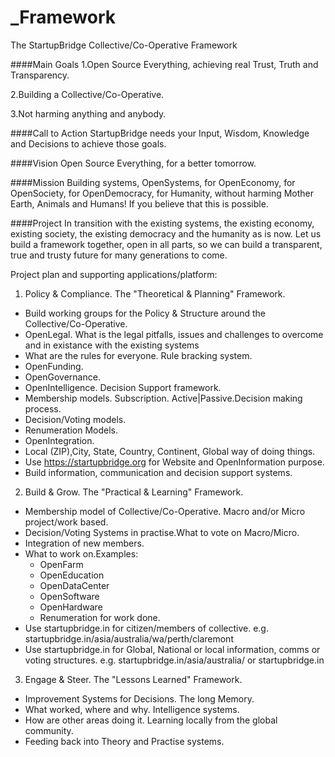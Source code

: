 # _Framework
The StartupBridge Collective/Co-Operative Framework

####Main Goals
1.Open Source Everything, achieving real Trust, Truth and Transparency.

2.Building a Collective/Co-Operative.

3.Not harming anything and anybody.

####Call to Action
StartupBridge needs your Input, Wisdom, Knowledge and Decisions to achieve those goals.

####Vision
Open Source Everything, for a better tomorrow.

####Mission
Building systems, OpenSystems, for OpenEconomy, for OpenSociety, for OpenDemocracy, for Humanity, without harming Mother Earth, Animals and Humans! If you believe that this is possible.

####Project
In transition with the existing systems, the existing economy, existing society, the existing democracy and the humanity as is now. Let us build a framework together, open in all parts, so we can build a transparent, true and trusty future for many generations to come.

Project plan and supporting applications/platform:

1. Policy & Compliance. The "Theoretical & Planning" Framework.
 * Build working groups for the Policy & Structure around the Collective/Co-Operative.
 * OpenLegal. What is the legal pitfalls, issues and challenges to overcome and in existance with the existing systems
 * What are the rules for everyone. Rule bracking system.
 * OpenFunding.
 * OpenGovernance.
 * OpenIntelligence. Decision Support framework.
 * Membership models. Subscription. Active|Passive.Decision making process.
 * Decision/Voting models.
 * Renumeration Models.
 * OpenIntegration.
 * Local (ZIP),City, State, Country, Continent, Global way of doing things.
 * Use https://startupbridge.org for Website and OpenInformation purpose.
 * Build information, communication and decision support systems.

2. ​Build & Grow. The "Practical & Learning" Framework.
  * Membership model of Collective/​​Co-Operative. Macro and/or Micro project/work based.
  * Decision/Voting Systems in practise.What to vote on Macro/Micro.
  * Integration of new members.
  * What to work on.Examples:
     * OpenFarm
     * OpenEducation
     * OpenDataCenter
     * OpenSoftware
     * OpenHardware
     * Renumeration for work done.
  * Use startupbridge.in for citizen/members of collective. e.g. startupbridge.in/asia/australia/wa/perth/claremont
  * Use startupbridge.in for Global, National or local information, comms or voting structures.  e.g. startupbridge.in/asia/australia/ or startupbridge.in

3. Engage & Steer. The "Lessons Learned" Framework.
  * Improvement Systems for Decisions. The long Memory.
  * What worked, where and why. Intelligence systems.
  * How are other areas doing it. Learning locally from the global community.
  * Feeding back into Theory and Practise systems.
